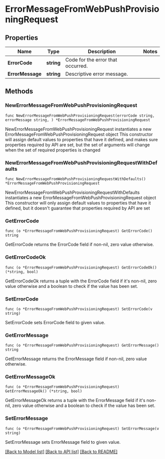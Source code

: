 # ErrorMessageFromWebPushProvisioningRequest

## Properties

Name | Type | Description | Notes
------------ | ------------- | ------------- | -------------
**ErrorCode** | **string** | Code for the error that occurred. | 
**ErrorMessage** | **string** | Descriptive error message. | 

## Methods

### NewErrorMessageFromWebPushProvisioningRequest

`func NewErrorMessageFromWebPushProvisioningRequest(errorCode string, errorMessage string, ) *ErrorMessageFromWebPushProvisioningRequest`

NewErrorMessageFromWebPushProvisioningRequest instantiates a new ErrorMessageFromWebPushProvisioningRequest object
This constructor will assign default values to properties that have it defined,
and makes sure properties required by API are set, but the set of arguments
will change when the set of required properties is changed

### NewErrorMessageFromWebPushProvisioningRequestWithDefaults

`func NewErrorMessageFromWebPushProvisioningRequestWithDefaults() *ErrorMessageFromWebPushProvisioningRequest`

NewErrorMessageFromWebPushProvisioningRequestWithDefaults instantiates a new ErrorMessageFromWebPushProvisioningRequest object
This constructor will only assign default values to properties that have it defined,
but it doesn't guarantee that properties required by API are set

### GetErrorCode

`func (o *ErrorMessageFromWebPushProvisioningRequest) GetErrorCode() string`

GetErrorCode returns the ErrorCode field if non-nil, zero value otherwise.

### GetErrorCodeOk

`func (o *ErrorMessageFromWebPushProvisioningRequest) GetErrorCodeOk() (*string, bool)`

GetErrorCodeOk returns a tuple with the ErrorCode field if it's non-nil, zero value otherwise
and a boolean to check if the value has been set.

### SetErrorCode

`func (o *ErrorMessageFromWebPushProvisioningRequest) SetErrorCode(v string)`

SetErrorCode sets ErrorCode field to given value.


### GetErrorMessage

`func (o *ErrorMessageFromWebPushProvisioningRequest) GetErrorMessage() string`

GetErrorMessage returns the ErrorMessage field if non-nil, zero value otherwise.

### GetErrorMessageOk

`func (o *ErrorMessageFromWebPushProvisioningRequest) GetErrorMessageOk() (*string, bool)`

GetErrorMessageOk returns a tuple with the ErrorMessage field if it's non-nil, zero value otherwise
and a boolean to check if the value has been set.

### SetErrorMessage

`func (o *ErrorMessageFromWebPushProvisioningRequest) SetErrorMessage(v string)`

SetErrorMessage sets ErrorMessage field to given value.



[[Back to Model list]](../README.md#documentation-for-models) [[Back to API list]](../README.md#documentation-for-api-endpoints) [[Back to README]](../README.md)


